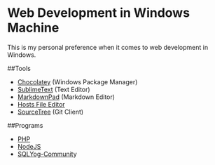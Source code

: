 # Web Development in Windows Machine

This is my personal preference when it comes to web development in Windows.

##Tools
- [Chocolatey](https://chocolatey.org) (Windows Package Manager)
- [SublimeText](https://www.sublimetext.com) (Text Editor)
- [MarkdownPad](http://markdownpad.com) (Markdown Editor)
- [Hosts File Editor](https://hostsfileeditor.codeplex.com)
- [SourceTree](https://www.sourcetreeapp.com) (Git Client)

##Programs
- [PHP](http://php.net)
- [NodeJS](https://nodejs.org)
- [SQLYog-Communit](https://github.com/webyog/sqlyog-community)y